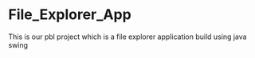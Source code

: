# File_Explorer_App
This is our pbl project which is a file explorer application build using java swing
